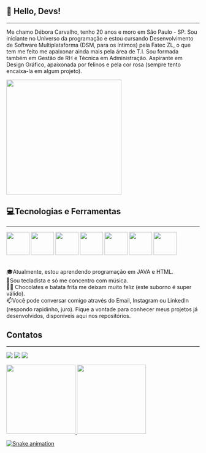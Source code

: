 <h2>👋 Hello, Devs! </h2>
<hr>

<p>Me chamo Débora Carvalho, tenho 20 anos e moro em São Paulo - SP. Sou iniciante no Universo da programação e estou cursando Desenvolvimento de Software Multiplataforma (DSM, para os íntimos) pela Fatec ZL, o que tem me feito me apaixonar ainda mais pela área de T.I. Sou formada também em Gestão de RH e Técnica em Administração. Aspirante em Design Gráfico, apaixonada por felinos e pela cor rosa (sempre tento encaixa-la em algum projeto).</p>

<img src="https://media1.tenor.com/m/yp_aFUgHMx8AAAAC/nakanoart-nakanodrawing.gif" width="300" height="300" align="middle">


<h2>💻Tecnologias e Ferramentas</h2>
<hr>

<p>
<img loading="lazy" src="https://cdn.jsdelivr.net/gh/devicons/devicon@latest/icons/git/git-original.svg" width="60" height="60"/> <img loading="lazy" src="https://cdn.jsdelivr.net/gh/devicons/devicon@latest/icons/canva/canva-original.svg" width="60" height="60"/> <img loading="lazy" src="https://cdn.jsdelivr.net/gh/devicons/devicon@latest/icons/figma/figma-original.svg" width="60" height="60"/> <img loading="lazy" src="https://cdn.jsdelivr.net/gh/devicons/devicon@latest/icons/java/java-original.svg" width="60" height="60"/> <img loading="lazy"  src="https://cdn.jsdelivr.net/gh/devicons/devicon@latest/icons/vscode/vscode-original.svg" width="60" height="60"/> <img loading="lazy" src="https://cdn.jsdelivr.net/gh/devicons/devicon@latest/icons/html5/html5-plain.svg" width="60" height="60"/> <img loading="lazy" src="https://cdn.jsdelivr.net/gh/devicons/devicon@latest/icons/trello/trello-plain-wordmark.svg" width="60" height="60"/>
</p>

<p>
<br>🎓Atualmente, estou aprendendo programação em JAVA e HTML.
<br>🎹Sou tecladista e só me concentro com música.
<br>🍫🍟 Chocolates e batata frita me deixam muito feliz (este suborno é super válido).
<br>📫Você pode conversar comigo através do Email, Instagram ou LinkedIn (respondo rapidinho, juro). Fique a vontade para conhecer meus projetos já desenvolvidos, disponíveis aqui nos repositórios.
</p>

<h2>Contatos</h2>
<hr>

<p>
<div>
<a href="https://www.instagram.com/deboravicarvalho/" target="_blank"><img loading="lazy" src="https://img.shields.io/badge/-Instagram-%23E4405F?style=for-the-badge&logo=instagram&logoColor=white" target="_blank"></a>
<a href = "deboravolc2@gmail.com"><img loading="lazy" src="https://img.shields.io/badge/Gmail-D14836?style=for-the-badge&logo=gmail&logoColor=white" target="_blank"></a>
<a href="https://www.linkedin.com/in/debora-vieira-carvalho-45a478205" target="_blank"><img loading="lazy" src="https://img.shields.io/badge/-LinkedIn-%230077B5?style=for-the-badge&logo=linkedin&logoColor=white" target="_blank"></a>    
</div>
</p>

<div>
<a href="https://github.com/Debora-Carvalho">
<img loading="lazy" height="180em" src="https://github-readme-stats.vercel.app/api/top-langs/?username=Debora-Carvalho&layout=compact&langs_count=7&theme=dracula"/>
<img loading="lazy" height="180em" src="https://github-readme-stats.vercel.app/api?username=Debora-Carvalho&show_icons=true&theme=dracula&include_all_commits=true&count_private=true"/>
</div>


![Snake animation](https://github.com/Debora-Carvalho/Debora-Carvalho/blob/output/github-contribution-grid-snake.svg)

